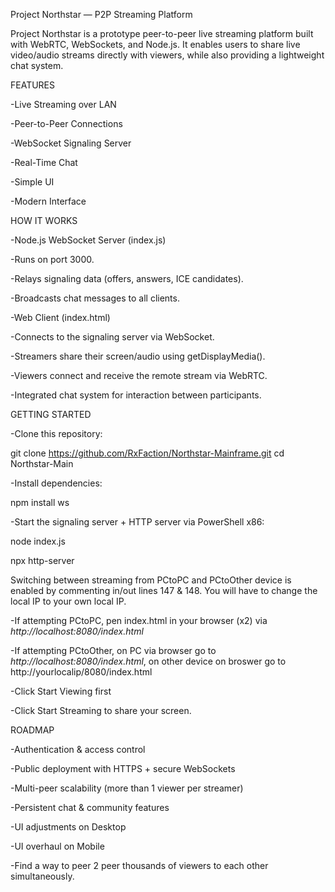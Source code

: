 Project Northstar — P2P Streaming Platform

Project Northstar is a prototype peer-to-peer live streaming platform built with WebRTC, WebSockets, and Node.js. It enables users to share live video/audio streams directly with viewers, while also providing a lightweight chat system.

FEATURES

-Live Streaming over LAN

-Peer-to-Peer Connections 

-WebSocket Signaling Server

-Real-Time Chat

-Simple UI

-Modern Interface

HOW IT WORKS

-Node.js WebSocket Server (index.js)

-Runs on port 3000.

-Relays signaling data (offers, answers, ICE candidates).

-Broadcasts chat messages to all clients.

-Web Client (index.html)

-Connects to the signaling server via WebSocket.

-Streamers share their screen/audio using getDisplayMedia().

-Viewers connect and receive the remote stream via WebRTC.

-Integrated chat system for interaction between participants.

GETTING STARTED

-Clone this repository:

git clone https://github.com/RxFaction/Northstar-Mainframe.git
cd Northstar-Main


-Install dependencies:

npm install ws


-Start the signaling server + HTTP server via PowerShell x86:

node index.js

npx http-server

Switching between streaming from PCtoPC and PCtoOther device is enabled by commenting in/out lines 147 & 148. You will have to change the local IP to your own local IP.

-If attempting PCtoPC, pen index.html in your browser (x2) via *http://localhost:8080/index.html*

-If attempting PCtoOther, on PC via browser go to *http://localhost:8080/index.html*, on other device on broswer go to http://yourlocalip/8080/index.html

-Click Start Viewing first 

-Click Start Streaming to share your screen.

ROADMAP

-Authentication & access control

-Public deployment with HTTPS + secure WebSockets

-Multi-peer scalability (more than 1 viewer per streamer)

-Persistent chat & community features

-UI adjustments on Desktop

-UI overhaul on Mobile

-Find a way to peer 2 peer thousands of viewers to each other simultaneously.
